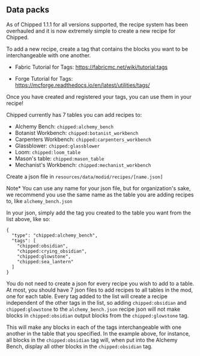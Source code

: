 ## Data packs

As of Chipped 1.1.1 for all versions supported, the recipe system has been overhauled and it is now extremely simple to create a new recipe for Chipped.

To add a new recipe, create a tag that contains the blocks you want to be interchangeable with one another.

* Fabric Tutorial for Tags: https://fabricmc.net/wiki/tutorial:tags

* Forge Tutorial for Tags: https://mcforge.readthedocs.io/en/latest/utilities/tags/

Once you have created and registered your tags, you can use them in your recipe!

Chipped currently has 7 tables you can add recipes to:
* Alchemy Bench: `chipped:alchemy_bench`
* Botanist Workbench: `chipped:botanist_workbench`
* Carpenters Workbench: `chipped:carpenters_workbench`
* Glassblower: `chipped:glassblower`
* Loom: `chipped:loom_table`
* Mason's table: `chipped:mason_table`
* Mechanist's Workbench: `chipped:mechanist_workbench`

Create a json file in `resources/data/modid/recipes/[name.json]`

Note* You can use any name for your json file, but for organization's sake, we recommend you use the same name as the table you are adding recipes to, like `alchemy_bench.json`

In your json, simply add the tag you created to the table you want from the list above, like so:

```
{
  "type": "chipped:alchemy_bench",
  "tags": [
    "chipped:obsidian",
    "chipped:crying_obsidian",
    "chipped:glowstone",
    "chipped:sea_lantern"
  ]
}
```

You do not need to create a json for every recipe you wish to add to a table. At most, you should have 7 json files to add recipes to all tables in the mod, one for each table. Every tag added to the list will create a recipe independent of the other tags in the list, so adding `chipped:obsidian` and `chipped:glowstone` to the `alchemy_bench.json` recipe json will not make blocks in `chipped:obsidian` output blocks from the `chipped:glowstone` tag.

This will make any blocks in each of the tags interchangeable with one another in the table that you specified. In the example above, for instance, all blocks in the `chipped:obsidian` tag will, when put into the Alchemy Bench, display all other blocks in the `chipped:obsidian` tag. 